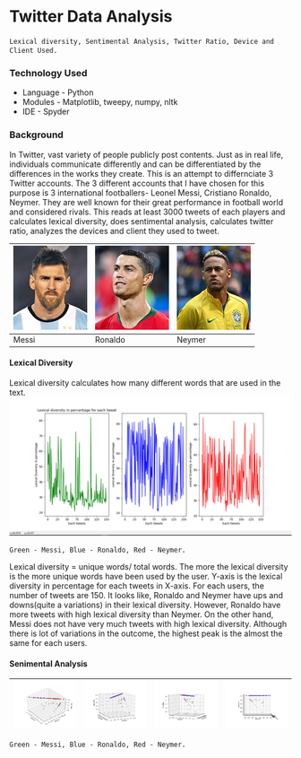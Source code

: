 # Twitter Data Analysis
    Lexical diversity, Sentimental Analysis, Twitter Ratio, Device and Client Used.

### Technology Used
* Language - Python
* Modules - Matplotlib, tweepy, numpy, nltk
* IDE - Spyder

### Background
In Twitter, vast variety of people publicly post contents. Just as in real life, individuals communicate differently and can be differentiated by the differences in the works they create. This is an attempt to differnciate 3 Twitter accounts. The 3 different accounts that I have chosen for this purpose is 3 international footballers- Leonel Messi, Cristiano Ronaldo, Neymer. They are well known for their great performance in football world and considered rivals. This reads at least 3000 tweets of each players and calculates lexical diversity, does sentimental analysis, calculates twitter ratio, analyzes the devices and client they used to tweet. 

| ![Messi](/image/messi.jpg) | ![Ronaldo](/image/ronaldo.jpg) | ![Neymer](/image/neymer.jpg) |
|----------------------------|--------------------------------|------------------------------|
|            Messi           |             Ronaldo            |            Neymer            |

#### Lexical Diversity
Lexical diversity calculates how many different words that are used in the text.</br>
![Lexical diversity of Messi, Ronaldo, Neymer](/image/lexical_diversity.PNG)</br>

    Green - Messi, Blue - Ronaldo, Red - Neymer.
Lexical diversity = unique words/ total words. The more the lexical diversity is the more unique words have been used by the user. Y-axis is the lexical diversity in percentage for each tweets in X-axis. For each users, the number of tweets are 150. It looks like, Ronaldo and Neymer have ups and downs(quite a variations) in their lexical diversity. However, Ronaldo have more tweets with high lexical diversity than Neymer. On the other hand, Messi does not have very much tweets with high lexical diversity. Although there is lot of variations in the outcome, the highest peak is the almost the same for each users. 

#### Senimental Analysis
| ![Sentimental Angle1](/image/sentimental_angle1.png) | ![sentimental Angle2](/image/sentimental_angle2.png) | ![Sentimental Angle3.png](/image/sentimental_angle3.png) | ![Sentimental Angle4.png](/image/sentimental_angle4.png) |
|-----------------------------------------------------|------------------------------------------------------|----------------------------------------------------------|----------------------------------------------------------|
    Green - Messi, Blue - Ronaldo, Red - Neymer.




